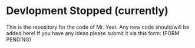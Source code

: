 # Devlopment Stopped (currently)
This is the repository for the code of Mr. Yeet. Any new code should/will be added here! If you have any ideas please submit it via this form: (FORM PENDING)
